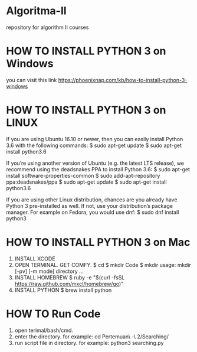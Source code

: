 # Algoritma-II
repository for algorithm II courses

# HOW TO INSTALL PYTHON 3 on Windows
you can visit this link https://phoenixnap.com/kb/how-to-install-python-3-windows


# HOW TO INSTALL PYTHON 3 on LINUX
If you are using Ubuntu 16.10 or newer, then you can easily install Python 3.6 with the following commands:
    $ sudo apt-get update
    $ sudo apt-get install python3.6

If you’re using another version of Ubuntu (e.g. the latest LTS release), we recommend using the deadsnakes PPA to install Python 3.6:
    $ sudo apt-get install software-properties-common
    $ sudo add-apt-repository ppa:deadsnakes/ppa
    $ sudo apt-get update
    $ sudo apt-get install python3.6

If you are using other Linux distribution, chances are you already have Python 3 pre-installed as well. If not, use your distribution’s package manager. For example on Fedora, you would use dnf:
    $ sudo dnf install python3


# HOW TO INSTALL PYTHON 3 on Mac
1. INSTALL XCODE
2. OPEN TERMINAL. GET COMFY.
    $ cd
    $ mkdir Code
    $ mkdir
        usage: mkdir [-pv] [-m mode] directory ...  
3. INSTALL HOMEBREW
    $ ruby -e "$(curl -fsSL https://raw.github.com/mxcl/homebrew/go)"
4. INSTALL PYTHON
    $ brew install python


# HOW TO Run Code
1. open terimal/bash/cmd.
2. enter the directory. 
    for example:
        cd Pertemuan\ -\ 2/Searching/
3. run script file in directory.
    for example:
        python3 searching.py 
